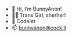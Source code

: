 - 🐰 Hi, I’m BunnyAnon!
- 🏳️‍⚧️ Trans Girl, she/her!
- 🌱 Codelet
- 📫 bunnyanon@cock.li

<!---
vli-iv/vli-iv is a ✨ special ✨ repository because its `README.md` (this file) appears on your GitHub profile.
You can click the Preview link to take a look at your changes.
--->
  
